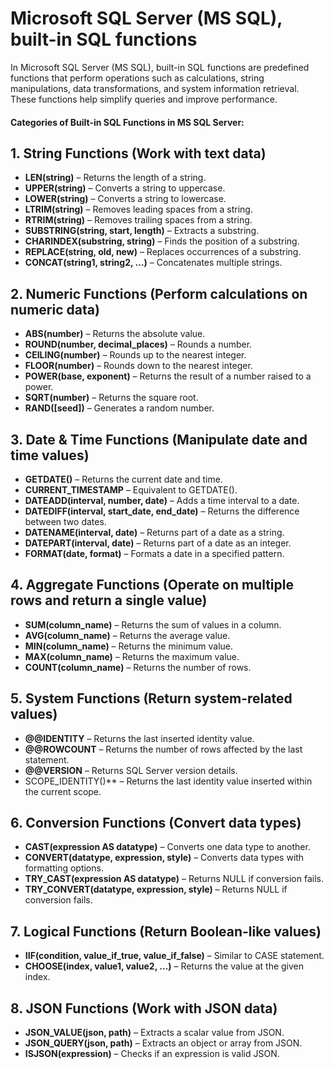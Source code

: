 # Microsoft SQL Server (MS SQL), built-in SQL functions
In Microsoft SQL Server (MS SQL), built-in SQL functions are predefined functions that perform operations such as calculations, string manipulations, data transformations, and system information retrieval. These functions help simplify queries and improve performance.

#### Categories of Built-in SQL Functions in MS SQL Server:
## 1. String Functions (Work with text data)
+ **LEN(string)** – Returns the length of a string.
+ **UPPER(string)** – Converts a string to uppercase.
+ **LOWER(string)** – Converts a string to lowercase.
+ **LTRIM(string)** – Removes leading spaces from a string.
+ **RTRIM(string)** – Removes trailing spaces from a string.
+ **SUBSTRING(string, start, length)** – Extracts a substring.
+ **CHARINDEX(substring, string)** – Finds the position of a substring.
+ **REPLACE(string, old, new)** – Replaces occurrences of a substring.
+ **CONCAT(string1, string2, …)** – Concatenates multiple strings.
## 2. Numeric Functions (Perform calculations on numeric data)
+ **ABS(number)** – Returns the absolute value.
+ **ROUND(number, decimal_places)** – Rounds a number.
+ **CEILING(number)** – Rounds up to the nearest integer.
+ **FLOOR(number)** – Rounds down to the nearest integer.
+ **POWER(base, exponent)** – Returns the result of a number raised to a power.
+ **SQRT(number)** – Returns the square root.
+ **RAND([seed])** – Generates a random number.
## 3. Date & Time Functions (Manipulate date and time values)
+ **GETDATE()** – Returns the current date and time.
+ **CURRENT_TIMESTAMP** – Equivalent to GETDATE().
+ **DATEADD(interval, number, date)** – Adds a time interval to a date.
+ **DATEDIFF(interval, start_date, end_date)** – Returns the difference between two dates.
+ **DATENAME(interval, date)** – Returns part of a date as a string.
+ **DATEPART(interval, date)** – Returns part of a date as an integer.
+ **FORMAT(date, format)** – Formats a date in a specified pattern.
## 4. Aggregate Functions (Operate on multiple rows and return a single value)
+ **SUM(column_name)** – Returns the sum of values in a column.
+ **AVG(column_name)** – Returns the average value.
+ **MIN(column_name)** – Returns the minimum value.
+ **MAX(column_name)** – Returns the maximum value.
+ **COUNT(column_name)** – Returns the number of rows.
## 5. System Functions (Return system-related values)
+ **@@IDENTITY** – Returns the last inserted identity value.
+ **@@ROWCOUNT** – Returns the number of rows affected by the last statement.
+ **@@VERSION** – Returns SQL Server version details.
+ SCOPE_IDENTITY()** – Returns the last identity value inserted within the current scope.
## 6. Conversion Functions (Convert data types)
+ **CAST(expression AS datatype)** – Converts one data type to another.
+ **CONVERT(datatype, expression, style)** – Converts data types with formatting options.
+ **TRY_CAST(expression AS datatype)** – Returns NULL if conversion fails.
+ **TRY_CONVERT(datatype, expression, style)** – Returns NULL if conversion fails.
## 7. Logical Functions (Return Boolean-like values)
+ **IIF(condition, value_if_true, value_if_false)** – Similar to CASE statement.
+ **CHOOSE(index, value1, value2, …)** – Returns the value at the given index.
## 8. JSON Functions (Work with JSON data)
+ **JSON_VALUE(json, path)** – Extracts a scalar value from JSON.
+ **JSON_QUERY(json, path)** – Extracts an object or array from JSON.
+ **ISJSON(expression)** – Checks if an expression is valid JSON.